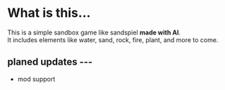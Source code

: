 # What is this...

This is a simple sandbox game like sandspiel **made with AI**.\
It includes elements like water, sand, rock, fire, plant, and more to come.

## planed updates ---

* mod support
